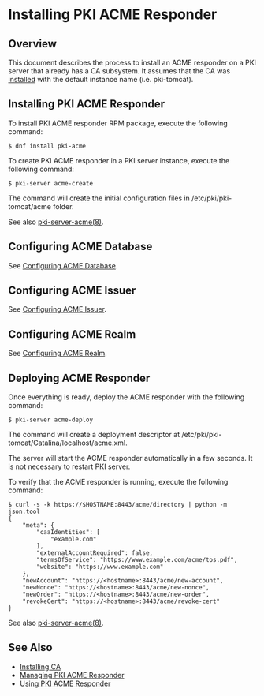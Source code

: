 Installing PKI ACME Responder
=============================

## Overview

This document describes the process to install an ACME responder on a PKI server that already has a CA subsystem.
It assumes that the CA was [installed](../ca/Installing_CA.md) with the default instance name (i.e. pki-tomcat).

## Installing PKI ACME Responder

To install PKI ACME responder RPM package, execute the following command:

```
$ dnf install pki-acme
```

To create PKI ACME responder in a PKI server instance, execute the following command:

```
$ pki-server acme-create
```

The command will create the initial configuration files in /etc/pki/pki-tomcat/acme folder.

See also [pki-server-acme(8)](../../manuals/man8/pki-server-acme.8.md).

## Configuring ACME Database

See [Configuring ACME Database](Configuring_ACME_Database.md).

## Configuring ACME Issuer

See [Configuring ACME Issuer](Configuring_ACME_Issuer.md).

## Configuring ACME Realm

See [Configuring ACME Realm](Configuring_ACME_Realm.md).

## Deploying ACME Responder

Once everything is ready, deploy the ACME responder with the following command:

```
$ pki-server acme-deploy
```

The command will create a deployment descriptor at /etc/pki/pki-tomcat/Catalina/localhost/acme.xml.

The server will start the ACME responder automatically in a few seconds.
It is not necessary to restart PKI server.

To verify that the ACME responder is running, execute the following command:

```
$ curl -s -k https://$HOSTNAME:8443/acme/directory | python -m json.tool
{
    "meta": {
        "caaIdentities": [
            "example.com"
        ],
        "externalAccountRequired": false,
        "termsOfService": "https://www.example.com/acme/tos.pdf",
        "website": "https://www.example.com"
    },
    "newAccount": "https://<hostname>:8443/acme/new-account",
    "newNonce": "https://<hostname>:8443/acme/new-nonce",
    "newOrder": "https://<hostname>:8443/acme/new-order",
    "revokeCert": "https://<hostname>:8443/acme/revoke-cert"
}
```

See also [pki-server-acme(8)](../../manuals/man8/pki-server-acme.8.md).

## See Also

* [Installing CA](../ca/Installing_CA.md)
* [Managing PKI ACME Responder](../../admin/acme/Managing_PKI_ACME_Responder.md)
* [Using PKI ACME Responder](../../user/acme/Using_PKI_ACME_Responder.md)
